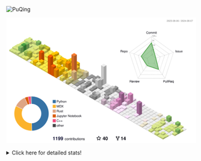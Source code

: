 ![PuQing](https://user-images.githubusercontent.com/27223114/171565019-9a56fae6-b08b-421f-99db-7e830da42371.png)

![](./profile-3d-contrib/profile-season-animate.svg)

<details>
<summary>Click here for detailed stats!</summary>

<!--START_SECTION:waka-->
![Lines of code](https://img.shields.io/badge/From%20Hello%20World%20I%27ve%20Written-1.4%20million%20lines%20of%20code-blue)

**🐱 My GitHub Data** 

> 📦 399.9 kB Used in GitHub's Storage 
 > 
> 🏆 456 Contributions in the Year 2024
 > 
> 🚫 Not Opted to Hire
 > 
> 📜 51 Public Repositories 
 > 
> 🔑 29 Private Repositories 
 > 
**I'm an Early 🐤** 

```text
🌞 Morning                507 commits         ██░░░░░░░░░░░░░░░░░░░░░░░   06.46 % 
🌆 Daytime                3532 commits        ███████████░░░░░░░░░░░░░░   44.99 % 
🌃 Evening                1795 commits        ██████░░░░░░░░░░░░░░░░░░░   22.87 % 
🌙 Night                  2016 commits        ██████░░░░░░░░░░░░░░░░░░░   25.68 % 
```


📊 **This Week I Spent My Time On** 

```text
💬 Programming Languages: 
Browsing                 11 hrs 42 mins      ███████░░░░░░░░░░░░░░░░░░   28.90 % 
Other                    6 hrs 51 mins       ████░░░░░░░░░░░░░░░░░░░░░   16.92 % 
Python                   4 hrs 54 mins       ███░░░░░░░░░░░░░░░░░░░░░░   12.10 % 
C++                      3 hrs 45 mins       ██░░░░░░░░░░░░░░░░░░░░░░░   09.26 % 
GitHubing                3 hrs 39 mins       ██░░░░░░░░░░░░░░░░░░░░░░░   09.04 % 

🔥 Editors: 
Chrome                   21 hrs 52 mins      ██████████████░░░░░░░░░░░   54.02 % 
VS Code                  17 hrs 17 mins      ███████████░░░░░░░░░░░░░░   42.69 % 
Obsidian                 51 mins             █░░░░░░░░░░░░░░░░░░░░░░░░   02.12 % 
fish                     28 mins             ░░░░░░░░░░░░░░░░░░░░░░░░░   01.17 % 

💻 Operating System: 
Mac                      23 hrs 12 mins      ██████████████░░░░░░░░░░░   57.31 % 
Linux                    10 hrs 50 mins      ███████░░░░░░░░░░░░░░░░░░   26.77 % 
WSL                      6 hrs 27 mins       ████░░░░░░░░░░░░░░░░░░░░░   15.92 % 
```


<!--END_SECTION:waka-->
</details>
